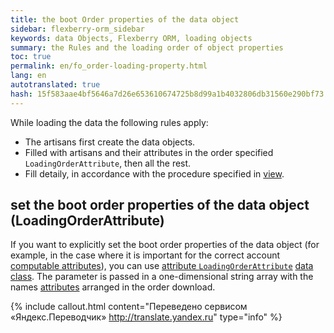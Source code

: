```yaml
--- 
title: the boot Order properties of the data object 
sidebar: flexberry-orm_sidebar 
keywords: data Objects, Flexberry ORM, loading objects 
summary: the Rules and the loading order of object properties 
toc: true 
permalink: en/fo_order-loading-property.html 
lang: en 
autotranslated: true 
hash: 15f583aae4bf5646a7d26e653610674725b8d99a1b4032806db31560e290bf73 
--- 
```


While loading the data the following rules apply: 

* The artisans first create the data objects. 
* Filled with artisans and their attributes in the order specified `LoadingOrderAttribute`, then all the rest. 
* Fill detaily, in accordance with the procedure specified in [view](fd_view-definition.html). 

## set the boot order properties of the data object (LoadingOrderAttribute) 

If you want to explicitly set the boot order properties of the data object (for example, in the case where it is important for the correct account [computable attributes](fo_nonstored-calculated-properties.html)), you can use [attribute `LoadingOrderAttribute`](fd_data-classes.html) [data class](fo_data-object.html). The parameter is passed in a one-dimensional string array with the names [attributes](fo_attributes-class-data.html) arranged in the order download.


{% include callout.html content="Переведено сервисом «Яндекс.Переводчик» <http://translate.yandex.ru>" type="info" %}